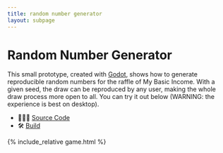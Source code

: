 ```yaml
---
title: random number generator
layout: subpage
---
```


# Random Number Generator 

This small prototype, created with [Godot](https://godotengine.org), shows how to generate reproducible random numbers for the raffle of My Basic Income. With a given seed, the draw can be reproduced by any user, making the whole draw process more open to all. You can try it out below (WARNING: the experience is best on desktop).

* 👨🏼‍💻 [Source Code](https://github.com/divin/random-number-generator/tree/master/src)
* 🛠 [Build](https://github.com/divin/random-number-generator/tree/master/build)

{% include_relative game.html %}